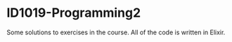 # ID1019-Programming2
Some solutions to exercises in the course. All of the code is written in Elixir. 
